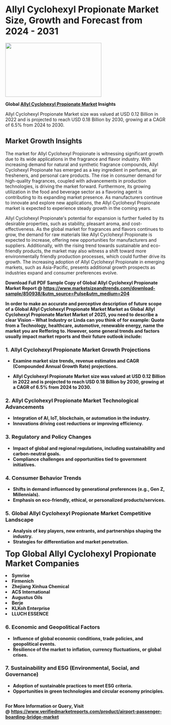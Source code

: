 <H1>Allyl Cyclohexyl Propionate Market Size, Growth and Forecast from 2024 - 2031</H1><img class="aligncenter size-medium wp-image-584254" src="https://thirdeyenews.in/wp-content/uploads/2024/09/Global-Market-Research-300x168.jpeg" alt="" width="300" height="168" /><p><strong>Global&nbsp;<a href="https://www.marketsizeandtrends.com/download-sample/850938/&amp;utm_source=Pulse&amp;utm_medium=204">Allyl Cyclohexyl Propionate Market</a> Insights</strong></p><p>Allyl Cyclohexyl Propionate Market size was valued at USD 0.12 Billion in 2022 and is projected to reach USD 0.18 Billion by 2030, growing at a CAGR of 6.5% from 2024 to 2030.</p><p><h2>Market Growth Insights</h2> <p>The market for Allyl Cyclohexyl Propionate is witnessing significant growth due to its wide applications in the fragrance and flavor industry. With increasing demand for natural and synthetic fragrance compounds, Allyl Cyclohexyl Propionate has emerged as a key ingredient in perfumes, air fresheners, and personal care products. The rise in consumer demand for high-quality fragrances, coupled with advancements in production technologies, is driving the market forward. Furthermore, its growing utilization in the food and beverage sector as a flavoring agent is contributing to its expanding market presence. As manufacturers continue to innovate and explore new applications, the Allyl Cyclohexyl Propionate market is expected to experience steady growth in the coming years.</p> <p><strong></strong></p> <p>Allyl Cyclohexyl Propionate's potential for expansion is further fueled by its desirable properties, such as stability, pleasant aroma, and cost-effectiveness. As the global market for fragrances and flavors continues to grow, the demand for raw materials like Allyl Cyclohexyl Propionate is expected to increase, offering new opportunities for manufacturers and suppliers. Additionally, with the rising trend towards sustainable and eco-friendly products, the market may also witness a shift toward more environmentally friendly production processes, which could further drive its growth. The increasing adoption of Allyl Cyclohexyl Propionate in emerging markets, such as Asia-Pacific, presents additional growth prospects as industries expand and consumer preferences evolve.</p> <p><strong></p><p><span class=""><strong>Download Full PDF Sample Copy of Global Allyl Cyclohexyl Propionate Market Report</strong> @ <a href="https://www.marketsizeandtrends.com/download-sample/850938/&amp;utm_source=Pulse&amp;utm_medium=204" target="_blank">https://www.marketsizeandtrends.com/download-sample/850938/&amp;utm_source=Pulse&amp;utm_medium=204</a></span></p><p>In order to make an accurate and perceptive description of future scope of a Global&nbsp;Allyl Cyclohexyl Propionate Market Market as Global&nbsp;Allyl Cyclohexyl Propionate Market Market of 2025, you need to describe a clear Vision &ndash; What Industry or Linda can you think of for example: Quote from a Technology, healthcare, automotive, renewable energy, name the market you are Reffering to. However, some general trends and factors usually impact market reports and their future outlook include:</p><h3>1.&nbsp;<strong>Allyl Cyclohexyl Propionate Market Growth Projections</strong></h3><ul><li>Examine market size trends, revenue estimates and CAGR (Compounded Annual Growth Rate) projections.</li><li><p>Allyl Cyclohexyl Propionate Market size was valued at USD 0.12 Billion in 2022 and is projected to reach USD 0.18 Billion by 2030, growing at a CAGR of 6.5% from 2024 to 2030.</p></li></ul><h3>2.&nbsp;<strong>Allyl Cyclohexyl Propionate Market Technological Advancements</strong></h3><ul><li>Integration of AI, IoT, blockchain, or automation in the industry.</li><li>Innovations driving cost reductions or improving efficiency.</li></ul><h3>3.&nbsp;<strong>Regulatory and Policy Changes</strong></h3><ul><li>Impact of global and regional regulations, including sustainability and carbon-neutral goals.</li><li>Compliance challenges and opportunities tied to government initiatives.</li></ul><h3>4.&nbsp;<strong>Consumer Behavior Trends</strong></h3><ul><li>Shifts in demand influenced by generational preferences (e.g., Gen Z, Millennials).</li><li>Emphasis on eco-friendly, ethical, or personalized products/services.</li></ul><h3>5.&nbsp;<strong>Global Allyl Cyclohexyl Propionate Market Competitive Landscape</strong></h3><ul><li>Analysis of key players, new entrants, and partnerships shaping the industry.</li><li>Strategies for differentiation and market penetration.</li></ul><p data-pm-slice="1 1 []"><span style="color: inherit; font-family: inherit; font-size: 25px;">Top Global Allyl Cyclohexyl Propionate Market Companies</span></p><div class="" data-test-id=""><p><li>Symrise</li><li> Firmenich</li><li> Zhejiang Xinhua Chemical</li><li> ACS International</li><li> Augustus Oils</li><li> Berje</li><li> KLKoh Enterprise</li><li> LLUCH ESSENCE</li></p></div><h3>6.&nbsp;<strong>Economic and Geopolitical Factors</strong></h3><ul><li>Influence of global economic conditions, trade policies, and geopolitical events.</li><li>Resilience of the market to inflation, currency fluctuations, or global crises.</li></ul><h3>7.&nbsp;<strong>Sustainability and ESG (Environmental, Social, and Governance)</strong></h3><ul><li>Adoption of sustainable practices to meet ESG criteria.</li><li>Opportunities in green technologies and circular economy principles.</li></ul><h2><strong style="font-size: 14px;">For More Information or Query, Visit @&nbsp;</strong><a style="background-color: #ffffff; font-size: 14px;" href="https://www.marketsizeandtrends.com/report/allyl-cyclohexyl-propionate-market/" target="_blank">https://www.verifiedmarketreports.com/product/airport-passenger-boarding-bridge-market</a></h2>
